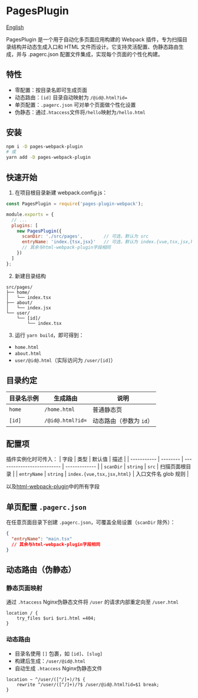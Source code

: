 # PagesPlugin

[English](https://github.com/budingxiaocai/pages-webpack-plugin/blob/master/README.md)

PagesPlugin 是一个用于自动化多页面应用构建的 Webpack 插件，专为扫描目录结构并动态生成入口和 HTML 文件而设计。它支持灵活配置、伪静态路由生成，并与 .pagerc.json 配置文件集成，实现每个页面的个性化构建。

## 特性
- 零配置：按目录名即可生成页面
- 动态路由：`[id]` 目录自动映射为 `/@id@.html?id=`
- 单页配置：`.pagerc.json` 可对单个页面做个性化设置
- 伪静态：通过`.htaccess`文件将`/hello`映射为`/hello.html`

## 安装
```bash
npm i -D pages-webpack-plugin
# 或
yarn add -D pages-webpack-plugin
```

## 快速开始
1. 在项目根目录新建 webpack.config.js：
```javascript
const PagesPlugin = require('pages-plugin-webpack');

module.exports = {
  // ...
  plugins: [
    new PagesPlugin({
      scanDir: './src/pages',        // 可选，默认为 src
      entryName: 'index.{tsx,jsx}'   // 可选，默认为 index.{vue,tsx,jsx,html}
      // 其余与html-webpack-plugin字段相同
    })
  ]
};
```

2. 新建目录结构
```
src/pages/
├── home/
│   └── index.tsx
├── about/
│   └── index.jsx
└── user/
    └── [id]/
        └── index.tsx
```

3. 运行 `yarn build`，即可得到：
- `home.html`
- `about.html`
- `user/@id@.html`（实际访问为 `/user/[id]`）

## 目录约定
| 目录名示例       | 生成路由            | 说明            |
| ----------- | --------------- | ------------- |
| `home`      | `/home.html`    | 普通静态页         |
| `[id]`      | `/@id@.html?id=`     | 动态路由（参数为 `id`） |

## 配置项
插件实例化时可传入：
| 字段          | 类型       | 默认值                        | 描述            |
| ----------- | -------- | -------------------------- | ------------- |
| `scanDir`   | `string` | `src`                      | 扫描页面根目录       |
| `entryName` | `string` | `index.{vue,tsx,jsx,html}` | 入口文件名 glob 规则 |

以及[html-webpack-plugin](https://github.com/jantimon/html-webpack-plugin#options)中的所有字段

## 单页配置 `.pagerc.json`
在任意页面目录下创建 `.pagerc.json`，可覆盖全局设置（`scanDir` 除外）：
```json
{
  "entryName": "main.tsx"
  // 其余与html-webpack-plugin字段相同
}
```

## 动态路由（伪静态）

### 静态页面映射
通过 `.htaccess` Nginx伪静态文件将 `/user` 的请求内部重定向至 `/user.html`
```
location / {
    try_files $uri $uri.html =404;
}
```

### 动态路由
- 目录名使用 `[]` 包裹，如 `[id]`、`[slug]`
- 构建后生成：`/user/@id@.html`
- 自动生成 `.htaccess` Nginx伪静态文件
```
location ~ ^/user/([^/]+)/?$ {
    rewrite ^/user/([^/]+)/?$ /user/@id@.html?id=$1 break;
}
```
